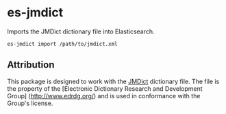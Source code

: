 # es-jmdict

Imports the JMDict dictionary file into Elasticsearch.

`es-jmdict import /path/to/jmdict.xml`

## Attribution

This package is designed to work with the [JMDict](http://www.edrdg.org/jmdict/j_jmdict.html) dictionary file. The file is the property of the [Electronic Dictionary Research and Development Group] (http://www.edrdg.org/) and is used in conformance with the Group's license.

